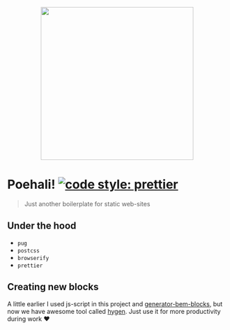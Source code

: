 <p align="center">
  <a href="https://github.com/kirpichikjs/kirpichik" target="_blank">
    <img width="350"src="https://github.com/lamartire/poehali/blob/master/logo.png?raw=true" />
  </a>
</p>

# Poehali! [![code style: prettier](https://img.shields.io/badge/code_style-prettier-ff69b4.svg?style=flat-square)](https://github.com/prettier/prettier)

> Just another boilerplate for static web-sites

## Under the hood

* `pug`
* `postcss`
* `browserify`
* `prettier`

## Creating new blocks

A little earlier I used js-script in this project and [generator-bem-blocks][1], but now we have awesome tool called [hygen][2]. Just use it for more productivity during work :heart:

[1]: https://github.com/lamartire/generator-bem-blocks
[2]: https://www.hygen.io/
